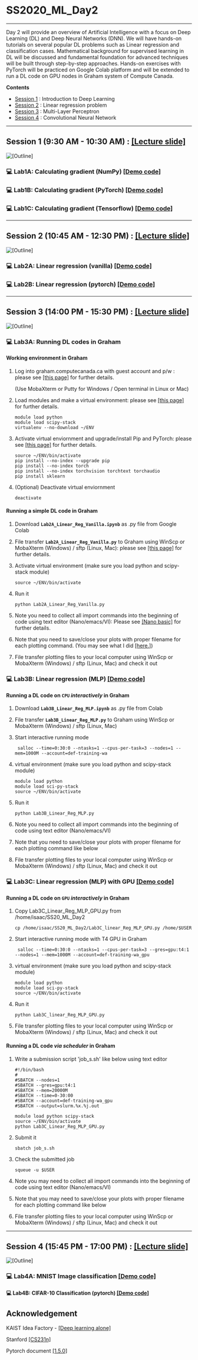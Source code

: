# SS2020_ML_Day2
--------------------------------------------------------------------------------

Day 2 will provide an overview of Artificial Intelligence with a focus on Deep Learning (DL) and Deep Neural Networks (DNN). We will have hands-on tutorials on several popular DL problems such as Linear regression and classification cases. Mathematical background for supervised learning in DL will be discussed and fundamental foundation for advanced techniques will be built through step-by-step approaches. Hands-on exercises with PyTorch will be practiced on Google Colab platform and will be extended to run a DL code on GPU nodes in Graham system of Compute Canada.

**Contents**
* [Session 1](https://github.com/isaacye/SS2020_ML_Day2#Session-1) : Introduction to Deep Learning
* [Session 2](https://github.com/isaacye/SS2020_ML_Day2#Session-2) : Linear regression problem
* [Session 3](https://github.com/isaacye/SS2020_ML_Day2#Session-3) : Multi-Layer Perceptron
* [Session 4](https://github.com/isaacye/SS2020_ML_Day2#Session-4) : Convolutional Neural Network

--------------------------------------------------------------------------------
## Session 1 (9:30 AM - 10:30 AM) : [[Lecture slide]](https://github.com/isaacye/SS2020_ML_Day2/blob/master/Session_2/SS20_ML_Day2_Session%20I.pdf)

![[Outline]](https://github.com/isaacye/SS2020_ML_Day2/blob/master/Session_1/s1.PNG)

### :computer: Lab1A:  Calculating gradient (NumPy) [[Demo code]](https://github.com/isaacye/SS2020_ML_Day2/blob/master/Session_1/Lab1_numpy_grad.ipynb)

### :computer: Lab1B:  Calculating gradient (PyTorch) [[Demo code]](https://github.com/isaacye/SS2020_ML_Day2/blob/master/Session_1/Lab1_pyTorch_grad.ipynb)

### :computer: Lab1C:  Calculating gradient (Tensorflow) [[Demo code]](https://github.com/isaacye/SS2020_ML_Day2/blob/master/Session_1/Lab1_Tensorflow_grad.ipynb)

--------------------------------------------------------------------------------
## Session 2 (10:45 AM - 12:30 PM) : [[Lecture slide]](https://github.com/isaacye/SS2020_ML_Day2/blob/master/Session_2/SS20_ML_Day2_Session%20II.pdf)

![[Outline]](https://github.com/isaacye/SS2020_ML_Day2/blob/master/Session_2/s2.PNG)

### :computer: Lab2A:  Linear regression (vanilla) [[Demo code]](https://github.com/isaacye/SS2020_ML_Day2/blob/master/Session_2/Lab2A_Linear_Reg_Vanilla.ipynb)

### :computer: Lab2B: Linear regression (pytorch) [[Demo code]](https://github.com/isaacye/SS2020_ML_Day2/blob/master/Session_2/Lab2B_Linear_Reg_Linear.ipynb)

--------------------------------------------------------------------------------
## Session 3 (14:00 PM - 15:30 PM) : [[Lecture slide]](https://github.com/isaacye/SS2020_ML_Day2/blob/master/Session_3/SS20_ML_Day2_Session%20III.pdf)

![[Outline]](https://github.com/isaacye/SS2020_ML_Day2/blob/master/Session_3/s3.PNG)

###  :computer: Lab3A: Running DL codes in Graham ###

#### Working environment in Graham ####
1. Log into graham.computecanada.ca with guest account and p/w : please see [[this page]](https://docs.computecanada.ca/wiki/SSH) for further details.

   (Use MobaXterm or Putty for Windows / Open terminal in Linux or Mac)

2. Load modules and make a virtual environment: please see [[this page]](https://docs.computecanada.ca/wiki/Python#Creating_and_using_a_virtual_environment) for further details.

   ```
   module load python
   module load scipy-stack
   virtualenv --no-download ~/ENV
   ```
3. Activate virtual enviornment and upgrade/install Pip and PyTorch: please see [[this page]](https://docs.computecanada.ca/wiki/PyTorch#Installation) for further details.
   ```
   source ~/ENV/bin/activate
   pip install --no-index --upgrade pip
   pip install --no-index torch
   pip install --no-index torchvision torchtext torchaudio
   pip install sklearn
   ```
4. (Optional) Deactivate virtual enviornment
   ```
   deactivate
   ```

#### Running a simple DL code in Graham ####
1. Download **`Lab2A_Linear_Reg_Vanilla.ipynb`** as .py file from Google Colab

2. File transfer **`Lab2A_Linear_Reg_Vanilla.py`** to Graham using WinScp or MobaXterm (Windows) / sftp (Linux, Mac): please see [[this page]](https://docs.computecanada.ca/wiki/Transferring_data#SFTP) for further details.

3. Activate virtual environment (make sure you load python and scipy-stack module)
   ```
   source ~/ENV/bin/activate
   ```
4. Run it
   ```
   python Lab2A_Linear_Reg_Vanilla.py
   ```
5. Note you need to collect all import commands into the beginning of code using text editor (Nano/emacs/VI): Please see [[Nano basic]](https://wiki.gentoo.org/wiki/Nano/Basics_Guide) for further details.

6. Note that you need to save/close your plots with proper filename for each plotting command. (You may see what I did [[here.]](https://github.com/isaacye/SS2020_ML_Day2/blob/master/Session_3/Lab3A_linear_Reg_Vanilla_Graham.py))

7. File transfer plotting files to your local computer using WinScp or MobaXterm (Windows) / sftp (Linux, Mac) and check it out


### :computer: Lab3B:  Linear regression (MLP) [[Demo code]](https://github.com/isaacye/SS2020_ML_Day2/blob/master/Session_3/Lab3B_Linear_Reg_MLP.ipynb)

#### Running a DL code on `CPU` _interactively_ in Graham ####

1. Download **`Lab3B_Linear_Reg_MLP.ipynb`** as .py file from Colab

2. File transfer **`Lab3B_Linear_Reg_MLP.py`** to Graham using WinScp or MobaXterm (Windows) / sftp (Linux, Mac)

3. Start interactive running mode 
   ```
    salloc --time=0:30:0 --ntasks=1 --cpus-per-task=3 --nodes=1 --mem=1000M --account=def-training-wa
   ```

4. virtual environment (make sure you load python and scipy-stack module)

    ```
    module load python
    module load sci-py-stack
    source ~/ENV/bin/activate
    ```

5. Run it 
    ```
    python Lab3B_Linear_Reg_MLP.py
    ```
    
6. Note you need to collect all import commands into the beginning of code using text editor (Nano/emacs/VI)

7. Note that you need to save/close your plots with proper filename for each plotting command like below

8. File transfer plotting files to your local computer using WinScp or MobaXterm (Windows) / sftp (Linux, Mac) and check it out

### :computer: Lab3C:  Linear regression (MLP) with GPU [[Demo code]](https://github.com/isaacye/SS2020_ML_Day2/blob/master/Session_3/Lab3C_Linear_Reg_MLP_GPU.ipynb)

#### Running a DL code on `GPU` _interactively_ in Graham ####

1. Copy Lab3C_Linear_Reg_MLP_GPU.py from /home/isaac/SS20_ML_Day2
    ```
    cp /home/isaac/SS20_ML_Day2/Lab3C_linear_Reg_MLP_GPU.py /home/$USER
    ```

2. Start interactive running mode with T4 GPU in Graham 
   ```
    salloc --time=0:30:0 --ntasks=1 --cpus-per-task=3 --gres=gpu:t4:1 --nodes=1 --mem=1000M --account=def-training-wa_gpu
   ```

3. virtual environment (make sure you load python and scipy-stack module)

    ```
    module load python
    module load sci-py-stack
    source ~/ENV/bin/activate
    ```

4. Run it 
    ```
    python Lab3C_linear_Reg_MLP_GPU.py
    ```
    
5. File transfer plotting files to your local computer using WinScp or MobaXterm (Windows) / sftp (Linux, Mac) and check it out


#### Running a DL code _via scheduler_ in Graham ####

1.  Write a submission script 'job_s.sh' like below using text editor  
    ```
    #!/bin/bash
    #
    #SBATCH --nodes=1
    #SBATCH --gres=gpu:t4:1
    #SBATCH --mem=20000M
    #SBATCH --time=0-30:00
    #SBATCH --account=def-training-wa_gpu
    #SBATCH --output=slurm.%x.%j.out
    
    module load python scipy-stack
    source ~/ENV/bin/activate
    python Lab3C_Linear_Reg_MLP_GPU.py
    
    ```
    
4. Submit it
    ```
    sbatch job_s.sh
    ```

5. Check the submitted job
    ```
    squeue -u $USER
    ```
    
6. Note you may need to collect all import commands into the beginning of code using text editor (Nano/emacs/VI)

7. Note that you may need to save/close your plots with proper filename for each plotting command like below

8. File transfer plotting files to your local computer using WinScp or MobaXterm (Windows) / sftp (Linux, Mac) and check it out


--------------------------------------------------------------------------------
## Session 4 (15:45 PM - 17:00 PM) : [[Lecture slide]](https://github.com/isaacye/SS2020_ML_Day2/blob/master/Session_2/SS20_ML_Day2_Session%20IV.pdf)

![[Outline]](https://github.com/isaacye/SS2020_ML_Day2/blob/master/Session_4/s4.PNG)

### :computer: Lab4A: MNIST Image classification [[Demo code]](https://github.com/isaacye/SS2020_ML_Day2/blob/master/Session_4/Lab4A_MNIST_classification.ipynb)

#### :computer: Lab4B: CIFAR-10 Classification (pytorch) [[Demo code]](https://github.com/isaacye/SS2020_ML_Day2/blob/master/Session_4/Lab4B_CIFAR10_classification.ipynb)

## Acknowledgement

KAIST Idea Factory - [[Deep learning alone]](https://github.com/heartcored98/Standalone-DeepLearning)

Stanford [[CS231n]](http://cs231n.stanford.edu/)

Pytorch document [[1.5.0]](https://pytorch.org/docs/stable/index.html)
